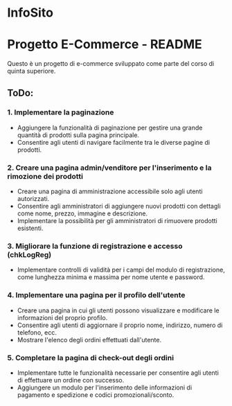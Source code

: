 # InfoSito
# Progetto E-Commerce - README

Questo è un progetto di e-commerce sviluppato come parte del corso di quinta superiore.

## ToDo:

### 1. Implementare la paginazione
   - Aggiungere la funzionalità di paginazione per gestire una grande quantità di prodotti sulla pagina principale.
   - Consentire agli utenti di navigare facilmente tra le diverse pagine di prodotti.

### 2. Creare una pagina admin/venditore per l'inserimento e la rimozione dei prodotti
   - Creare una pagina di amministrazione accessibile solo agli utenti autorizzati.
   - Consentire agli amministratori di aggiungere nuovi prodotti con dettagli come nome, prezzo, immagine e descrizione.
   - Implementare la possibilità per gli amministratori di rimuovere prodotti esistenti.

### 3. Migliorare la funzione di registrazione e accesso (chkLogReg)
   - Implementare controlli di validità per i campi del modulo di registrazione, come lunghezza minima e massima per nome utente e password.

### 4. Implementare una pagina per il profilo dell'utente
   - Creare una pagina in cui gli utenti possono visualizzare e modificare le informazioni del proprio profilo.
   - Consentire agli utenti di aggiornare il proprio nome, indirizzo, numero di telefono, ecc.
   - Mostrare l'elenco degli ordini effettuati dall'utente.

### 5. Completare la pagina di check-out degli ordini
   - Implementare tutte le funzionalità necessarie per consentire agli utenti di effettuare un ordine con successo.
   - Aggiungere un modulo per l'inserimento delle informazioni di pagamento e spedizione e codici promozionali/sconto.
